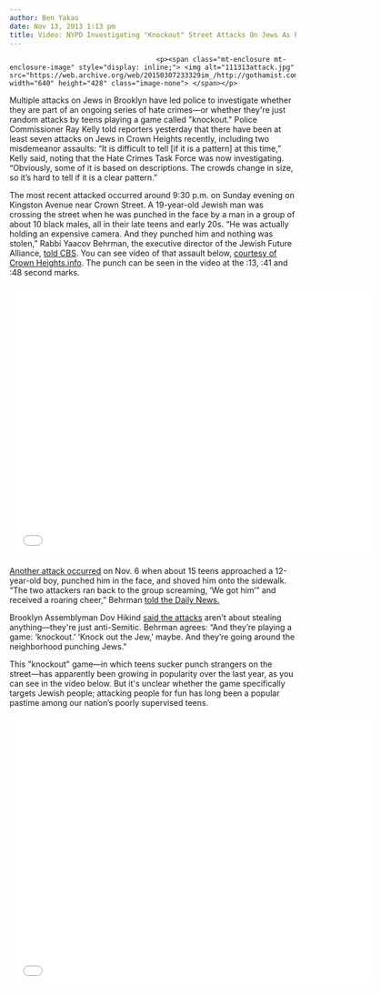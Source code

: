 ```yaml
---
author: Ben Yakas
date: Nov 13, 2013 1:13 pm
title: Video: NYPD Investigating "Knockout" Street Attacks On Jews As Possible Hate Crimes
---
```


	
										<p><span class="mt-enclosure mt-enclosure-image" style="display: inline;"> <img alt="111313attack.jpg" src="https://web.archive.org/web/20150307233329im_/http://gothamist.com/attachments/byakas/111313attack.jpg" width="640" height="428" class="image-none"> </span></p>

<p>Multiple attacks on Jews in Brooklyn have led police to investigate whether they are part of an ongoing series of hate crimes&#x2014;or whether they&apos;re just random attacks by teens playing a game called &quot;knockout.&quot; Police Commissioner Ray Kelly told reporters yesterday that there have been at least seven attacks on Jews in Crown Heights recently, including two misdemeanor assaults: &#x201C;It is difficult to tell [if it is a pattern] at this time,&#x201D; Kelly said, noting that the Hate Crimes Task Force was now investigating. &#x201C;Obviously, some of it is based on descriptions. The crowds change in size, so it&#x2019;s hard to tell if it is a clear pattern.&#x201D;</p>

<p>The most recent attacked occurred around 9:30 p.m. on Sunday evening on Kingston Avenue near Crown Street. A 19-year-old Jewish man was crossing the street when he was punched in the face by a man in a group of about 10 black males, all in their late teens and early 20s. &#x201C;He was actually holding an expensive camera. And they punched him and nothing was stolen,&#x201D; Rabbi Yaacov Behrman, the executive director of the Jewish Future Alliance, <a href="https://web.archive.org/web/20150307233329/http://newyork.cbslocal.com/2013/11/12/brooklyn-rabbi-gang-of-teens-playing-disturbing-game-of-knock-out-the-jew/">told CBS</a>. You can see video of that assault below, <a href="https://web.archive.org/web/20150307233329/http://crownheights.info/crime/410596/video-attempted-knockout-assault-caught-on-survailence/">courtesy of Crown Heights.info</a>. The punch can be seen in the video at the :13, :41 and :48 second marks.</p>

<p><iframe width="640" height="480" src="//web.archive.org/web/20150307233329if_/http://www.youtube.com/embed/mUIS37ZjXy8" frameborder="0" allowfullscreen></iframe></p>

<p><a href="https://web.archive.org/web/20150307233329/http://crownheights.info/crime/410044/12-year-old-boy-assaulted-while-playing-outside/">Another attack occurred</a> on Nov. 6 when about 15 teens approached a 12-year-old boy, punched him in the face, and shoved him onto the sidewalk.  &#x201C;The two attackers ran back to the group screaming, &#x2018;We got him&#x2019;&#x201D; and received a roaring cheer,&#x201D; Behrman <a href="https://web.archive.org/web/20150307233329/http://www.nydailynews.com/new-york/brooklyn/alleged-assaults-rock-crown-heights-article-1.1514604">told the Daily News.</a></p>

<p>Brooklyn Assemblyman Dov Hikind <a href="https://web.archive.org/web/20150307233329/http://newyork.cbslocal.com/2013/11/12/brooklyn-rabbi-gang-of-teens-playing-disturbing-game-of-knock-out-the-jew/">said the attacks</a> aren&apos;t about stealing anything&#x2014;they&apos;re just anti-Semitic. Behrman agrees: &#x201C;And they&#x2019;re playing a game: &#x2018;knockout.&#x2019; &#x2018;Knock out the Jew,&#x2019; maybe. And they&#x2019;re going around the neighborhood punching Jews.&quot; </p>

<p>This &quot;knockout&quot; game&#x2014;in which teens sucker punch strangers on the street&#x2014;has apparently been growing in popularity over the last year, as you can see in the video below. But it&apos;s unclear whether the game specifically targets Jewish people; attacking people for fun has long been a popular pastime among our nation&#x2019;s poorly supervised teens.</p>

<p><iframe width="640" height="480" src="//web.archive.org/web/20150307233329if_/http://www.youtube.com/embed/u_PEBsEyYHQ" frameborder="0" allowfullscreen></iframe></p>					
										
									
				